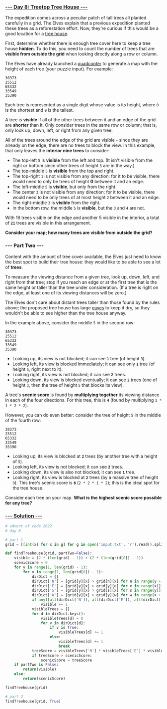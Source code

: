 ### [--- Day 8: Treetop Tree House ---](https://adventofcode.com/2022/day/8)

The expedition comes across a peculiar patch of tall trees all planted carefully in a grid. The Elves explain that a previous expedition planted these trees as a reforestation effort. Now, they're curious if this would be a good location for a [tree house](https://en.wikipedia.org/wiki/Tree_house).

First, determine whether there is enough tree cover here to keep a tree house **hidden**. To do this, you need to count the number of trees that are **visible from outside the grid** when looking directly along a row or column.

The Elves have already launched a [quadcopter](https://en.wikipedia.org/wiki/Quadcopter) to generate a map with the height of each tree (your puzzle input). For example:

```
30373
25512
65332
33549
35390
```
Each tree is represented as a single digit whose value is its height, where `0` is the shortest and `9` is the tallest.

A tree is **visible** if all of the other trees between it and an edge of the grid are **shorter** than it. Only consider trees in the same row or column; that is, only look up, down, left, or right from any given tree.

All of the trees around the edge of the grid are visible - since they are already on the edge, there are no trees to block the view. In this example, that only leaves the **interior nine trees** to consider:

- The top-left `5` is **visible** from the left and top. (It isn't visible from the right or bottom since other trees of height `5` are in the way.)
- The top-middle `5` is **visible** from the top and right.
- The top-right `1` is not visible from any direction; for it to be visible, there would need to only be trees of height **0** between it and an edge.
- The left-middle `5` is **visible**, but only from the right.
- The center `3` is not visible from any direction; for it to be visible, there would need to be only trees of at most height `2` between it and an edge.
- The right-middle `3` is **visible** from the right.
- In the bottom row, the middle `5` is **visible**, but the `3` and `4` are not.

With 16 trees visible on the edge and another 5 visible in the interior, a total of **`21`** trees are visible in this arrangement.

**Consider your map; how many trees are visible from outside the grid?**

### --- Part Two ---

Content with the amount of tree cover available, the Elves just need to know the best spot to build their tree house: they would like to be able to see a lot of **trees**.

To measure the viewing distance from a given tree, look up, down, left, and right from that tree; stop if you reach an edge or at the first tree that is the same height or taller than the tree under consideration. (If a tree is right on the edge, at least one of its viewing distances will be zero.)

The Elves don't care about distant trees taller than those found by the rules above; the proposed tree house has large [eaves](https://en.wikipedia.org/wiki/Eaves) to keep it dry, so they wouldn't be able to see higher than the tree house anyway.

In the example above, consider the middle `5` in the second row:

```
30373
25512
65332
33549
35390
```

- Looking up, its view is not blocked; it can see **`1`** tree (of height `3`).
- Looking left, its view is blocked immediately; it can see only **`1`** tree (of height `5`, right next to it).
- Looking right, its view is not blocked; it can see **`2`** trees.
- Looking down, its view is blocked eventually; it can see **`2`** trees (one of height `3`, then the tree of height `5` that blocks its view).

A tree's **scenic score** is found by **multiplying together** its viewing distance in each of the four directions. For this tree, this is **`4`** (found by multiplying `1 * 1 * 2 * 2`).

However, you can do even better: consider the tree of height `5` in the middle of the fourth row:

```
30373
25512
65332
33549
35390
```
- Looking up, its view is blocked at **`2`** trees (by another tree with a height of `5`).
- Looking left, its view is not blocked; it can see **`2`** trees.
- Looking down, its view is also not blocked; it can see **`1`** tree.
- Looking right, its view is blocked at **`2`** trees (by a massive tree of height `9`).
This tree's scenic score is **`8`** (`2 * 2 * 1 * 2`); this is the ideal spot for the tree house.

Consider each tree on your map. **What is the highest scenic score possible for any tree?**

### [--- Solution ---](day-08.py)
```Python
# advent of code 2022
# day 8

# part 1
grid = [[int(x) for x in g] for g in open('input.txt', 'r').read().split('\n')[:-1]]

def findTreehouse(grid, partTwo=False):
    visible = (2 * (len(grid) - 1)) + (2 * (len(grid[0]) - 1))
    scenicScore = 0
    for y in range(1, len(grid) - 1):
        for x in range(1, len(grid[0]) - 1):
            dirDict = {}
            dirDict['N'] = [grid[y][x] > grid[n][x] for n in range(y + 1, len(grid))]
            dirDict['E'] = [grid[y][x] > grid[y][e] for e in range(x)][::-1]
            dirDict['S'] = [grid[y][x] > grid[s][x] for s in range(y)][::-1]
            dirDict['W'] = [grid[y][x] > grid[y][w] for w in range(x + 1, len(grid[0]))]
            if any([all(dirDict['N']), all(dirDict['E']), all(dirDict['S']), all(dirDict['W'])]):
                visible += 1
            visibleTrees = {}
            for d in dirDict.keys():
                visibleTrees[d] = 0
                for v in dirDict[d]:
                    if v is True:
                        visibleTrees[d] += 1
                    else:
                        visibleTrees[d] += 1
                        break
            treeScore = visibleTrees['N'] * visibleTrees['E'] * visibleTrees['S'] * visibleTrees['W']
            if treeScore > scenicScore:
                scenicScore = treeScore
    if partTwo is False:
        return(visible)
    else:
        return(scenicScore)        

findTreehouse(grid)

# part 2
findTreehouse(grid, True)
```